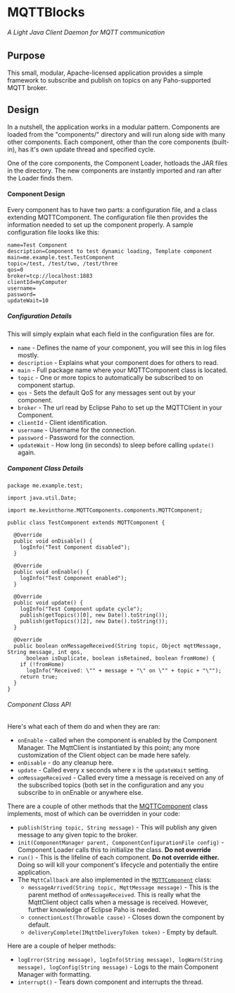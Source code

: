 # MQTTBlocks
###### A Light Java Client Daemon for MQTT communication

## Purpose
This small, modular, Apache-licensed application provides a simple framework to subscribe and publish on topics on any Paho-supported MQTT broker.

## Design
In a nutshell, the application works in a modular pattern. Components are loaded from the "components/" directory and will run along side with many other components. Each component, other than the core components (built-in), has it's own update thread and specified cycle.

One of the core components, the Component Loader, hotloads the JAR files in the directory. The new components are instantly imported and ran after the Loader finds them.

#### Component Design
Every component has to have two parts: a configuration file, and a class extending MQTTComponent. The configuration file then provides the information needed to set up the component properly. A sample configuration file looks like this:
```
name=Test Component
description=Component to test dynamic loading, Template component
main=me.example.test.TestComponent
topic=/test, /test/two, /test/three
qos=0
broker=tcp://localhost:1883
clientId=myComputer
username=
password=
updateWait=10
```

##### Configuration Details
This will simply explain what each field in the configuration files are for.
- ```name``` - Defines the name of your component, you will see this in log files mostly.
- ```description``` - Explains what your component does for others to read.
- ```main``` - Full package name where your MQTTComponent class is located.
- ```topic``` - One or more topics to automatically be subscribed to on component startup.
- ```qos``` - Sets the default QoS for any messages sent out by your component.
- ```broker``` - The url read by Eclipse Paho to set up the MQTTClient in your Component.
- ```clientId``` - Client identification.
- ```username``` - Username for the connection.
- ```password``` - Password for the connection.
- ```updateWait``` - How long (in seconds) to sleep before calling ```update()``` again.

##### Component Class Details
```
package me.example.test;

import java.util.Date;

import me.kevinthorne.MQTTComponents.components.MQTTComponent;

public class TestComponent extends MQTTComponent {

  @Override
  public void onDisable() {
    logInfo("Test Component disabled");
  }

  @Override
  public void onEnable() {
    logInfo("Test Component enabled");
  }

  @Override
  public void update() {
    logInfo("Test Component update cycle");
    publish(getTopics()[0], new Date().toString());
    publish(getTopics()[2], new Date().toString());
  }

  @Override
  public boolean onMessageReceived(String topic, Object mqttMessage, String message, int qos,
      boolean isDuplicate, boolean isRetained, boolean fromHome) {
    if (!fromHome)
      logInfo("Received: \"" + message + "\" on \"" + topic + "\"");
    return true;
  }
}
```
###### Component Class API
Here's what each of them do and when they are ran:
- ```onEnable``` - called when the component is enabled by the Component Manager. The MqttClient is instantiated by this point; any more customization of the Client object can be made here safely.
- ```onDisable``` - do any cleanup here.
- ```update``` - Called every x seconds where x is the ```updateWait``` setting.
- ```onMessageReceived``` - Called every time a message is received on any of the subscribed topics (both set in the configuration and any you subscribe to in onEnable or anywhere else.

There are a couple of other methods that the [MQTTComponent](https://github.com/KevinThorne/MQTTBlocks/blob/master/MQTTBlocks/src/me/kevinthorne/MQTTBlocks/components/MQTTComponent.java) class implements, most of which can be overridden in your code:
- ```publish(String topic, String message)``` - This will publish any given message to any given topic to the broker.
- ```init(ComponentManager parent, ComponentConfigurationFile config)``` - Component Loader calls this to initialize the class. **Do not override**
- ```run()``` - This is the lifeline of each component. **Do not override either.** Doing so will kill your component's lifecycle and potentially the entire application.
- The ```MqttCallback``` are also implemented in the [```MQTTComponent```](https://github.com/KevinThorne/MQTTBlocks/blob/master/MQTTBlocks/src/me/kevinthorne/MQTTBlocks/components/MQTTComponent.java) class:
  - ```messageArrived(String topic, MqttMessage message)``` - This is the parent method of ```onMessageReceived```. This is really what the MqttClient object calls when a message is received. However, further knowledge of Eclipse Paho is needed.
  - ```connectionLost(Throwable cause)``` - Closes down the component by default.
  - ```deliveryComplete(IMqttDeliveryToken token)``` - Empty by default.

Here are a couple of helper methods:
- ```logError(String message), logInfo(String message), logWarn(String message), logConfig(String message)``` - Logs to the main Component Manager with formatting.
- ```interrupt()``` - Tears down component and interrupts the thread.


